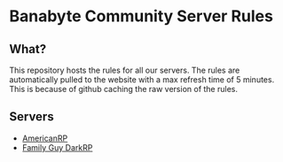 # Banabyte Community Server Rules

## What?
This repository hosts the rules for all our servers. The rules are automatically pulled to the website with a max refresh time of 5 minutes. This is because of github caching the raw version of the rules.

## Servers
- [AmericanRP](https://www.github.com/alliance-reunited/server-rules/americanrp.md)
- [Family Guy DarkRP](https://www.github.com/alliance-reunited/server-rules/familyguy.md)
